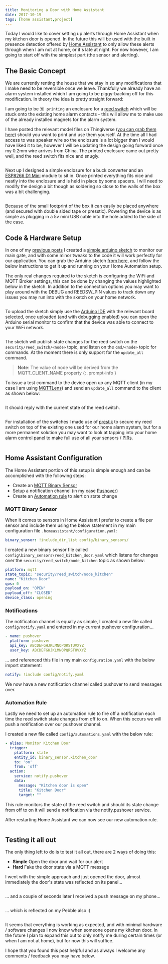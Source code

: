 ```yaml
---
title: Monitoring a Door with Home Assistant
date: 2017-10-19
tags: [home assistant,project]
---
```


Today I would like to cover setting up alerts through Home Assistant when my kitchen door is opened. In the future this will be used with the built in presence detection offered by [Home Assistant](https://www.home-assistant.io/) to only allow these alerts through when I am not at home, or it's late at night. For now however, I am going to start off with the simplest part (the sensor and alerting).

## The Basic Concept
We are currently renting the house that we stay in so any modifications that I make need to be reversible once we leave. Thankfully we already have an alarm system installed which I am going to be piggy-backing off for this modification. In theory the idea is pretty straight forward:

I am going to be `3D printing` an enclosure for a [reed switch](https://en.wikipedia.org/wiki/Reed_switch) which will be stuck onto the existing home alarm contacts - this will allow me to make use of the already installed magnets for the alarm system.

I have posted the relevant model files on Thingiverse ([you can grab them here](https://www.thingiverse.com/thing:2542138)) should you want to print and use them yourself. At the time all I had access to was speaker wire so the enclosure is a lot bigger than I would have liked it to be, however I will be updating the design going forward once my 0.2mm wire arrives from China. The printed enclosure came out pretty well, and the reed switch fits nice and snugly.

<img src="./001.jpg" alt="" />

Next up I designed a simple enclosure for a buck converter and an [ESP8266 D1 Mini](https://www.banggood.com/5pcs-D1-Mini-Lite-V1_0_0-WIFI-Internet-Of-Things-Development-Board-Based-ESP8285-1MB-FLASH-p-1295715.html?imageAb=2&p=5T250523689812015082&akmClientCountry=CA&cur_warehouse=CN) module to sit in. Once printed everything fits nice and neatly into the enclosure and is held in place by some spacers. I will need to modify the design a bit though as soldering so close to the walls of the box was a bit challenging.

<img src="./002.jpg" alt="" />

Because of the small footprint of the box it can easily be placed anywhere (and secured with double sided tape or presstic). Powering the device is as simple as plugging in a 5v mini USB cable into the hole added to the side of the case.

## Code & Hardware Setup
In one of my [previous posts](https://www.richardn.ca/posts/MonitoringMyGateWithHassForUnder5/) I created a [simple arduino sketch](https://github.com/rniemand/code-samples/tree/main/blog-posts/2017/Gate%20Alarm) to monitor our main gate, and with some minor tweaks to the code it will work perfectly for our application. You can grab the Arduino sketch [from here](https://github.com/rniemand/code-samples/tree/main/blog-posts/2017/Gate%20Alarm), and follow the below instructions to get it up and running on your Home Automation setup.

The only real changes required to the sketch is configuring the WiFi and MQTT Broker settings, this can be done by changing the values highlighted below in the sketch. In addition to the connection options you may want to play around with the DEBUG and REEDSW_PIN values to track down any issues you may run into with the sketch on your home network.

<img src="./003.png" alt="" />

To upload the sketch simply use the [Arduino IDE](https://www.arduino.cc/en/software) with the relevant board selected, once uploaded (and with debugging enabled) you can open the Arduino serial monitor to confirm that the device was able to connect to your WiFi network.

<img src="./004.png" alt="" />

The sketch will publish state changes for the reed switch on the `security/reed_switch/<node>` topic, and listen on the `cmd/<node>` topic for commands. At the moment there is only support for the `update_all` command.

> **Note**: The value of node will be derived from the MQTT_CLIENT_NAME property
{: .prompt-info }

To issue a test command to the device open up any MQTT client (in my case I am using [MQTTLens](https://chrome.google.com/webstore/detail/mqttlens/hemojaaeigabkbcookmlgmdigohjobjm?hl=en)) and send an `update_all` command to the client as shown below:

<img src="./005.png" alt="" />

It should reply with the current state of the reed switch.

<img src="./006.png" alt="" />

For installation of the switches I made use of [prestik](https://diy.bostik.com/en-ZA) to secure my reed switch on top of the existing one used for our home alarm system, but for a more permanent solution you may want to look at tapping into your home alarm control panel to make full use of all your sensors / [PIRs](https://en.wikipedia.org/wiki/Passive_infrared_sensor).

<img src="./007.jpg" alt="" />

## Home Assistant Configuration
The Home Assistant portion of this setup is simple enough and can be accomplished with the following steps:

- Create an [MQTT Binary Sensor](https://www.home-assistant.io/integrations/binary_sensor.mqtt)
- Setup a notification channel (in my case [Pushover](https://www.home-assistant.io/integrations/pushover/))
- Create an [Automation rule](https://www.home-assistant.io/docs/automation/) to alert on state change

### MQTT Binary Sensor
When it comes to sensors in Home Assistant I prefer to create a file per sensor and include them using the below statement in my main configuration file `.homeassistant/configuration.yaml`:

```yaml
binary_sensor: !include_dir_list config/binary_sensors/
```

I created a new binary sensor file called `config\binary_sensors\reed_kitchen_door.yaml` which listens for changes over the `security/reed_switch/node_kitchen` topic as shown below:

```yaml
platform: mqtt
state_topic: "security/reed_switch/node_kitchen"
name: "Kitchen Door"
qos: 0
payload_on: "OPEN"
payload_off: "CLOSED"
device_class: opening
```

### Notifications
The notification channel is equally as simple, I created a new file called `config/notify.yaml` and entered in my current pushover configuration...

```yaml
- name: pushover
  platform: pushover
  api_key: ABCDEFGHJKLMNOPQRSTUVXYZ
  user_key: ABCDEFGHJKLMNOPQRSTUVXYZ
```

... and referenced this file in my main `configuration.yaml` with the below import statement:

```yaml
notify: !include config/notify.yaml
```

We now have a new notification channel called pushover to send messages over.

### Automation Rule
Lastly we need to set up an automation rule to fire off a notification each time the reed switch state changes from off to on. When this occurs we will push a notification over our pushover channel.

I created a new file called `config/automations.yaml` with the below rule:

```yaml
- alias: Monitor Kitchen Door
  trigger:
    platform: state
    entity_id: binary_sensor.kitchen_door
    to: 'on'
    from: 'off'
  action:
    service: notify.pushover
    data:
      message: "Kitchen door is open"
      title: "Kitchen Door"
      target: ""
```

This rule monitors the state of the reed switch and should its state change from off to on it will send a notification via the notify.pushover service.

After restarting Home Assistant we can now see our new automation rule.

<img src="./008.png" alt="" />

## Testing it all out
The only thing left to do is to test it all out, there are 2 ways of doing this:

- **Simple** Open the door and wait for our alert
- **Hard** Fake the door state via a MQTT message

I went with the simple approach and just opened the door, almost immediately the door's state was reflected on its panel...

<img src="./009.png" alt="" />

... and a couple of seconds later I received a push message on my phone...

<img src="./010.png" alt="" />

... which is reflected on my Pebble also :)

<img src="./011.jpg" alt="" />

It seems that everything is working as expected, and with minimal hardware / software changes I now know when someone opens my kitchen door. In the future I plan to expand this out to only notify me during certain times (or when I am not at home), but for now this will suffice.

I hope that you found this post helpful and as always I welcome any comments / feedback you may have below.
